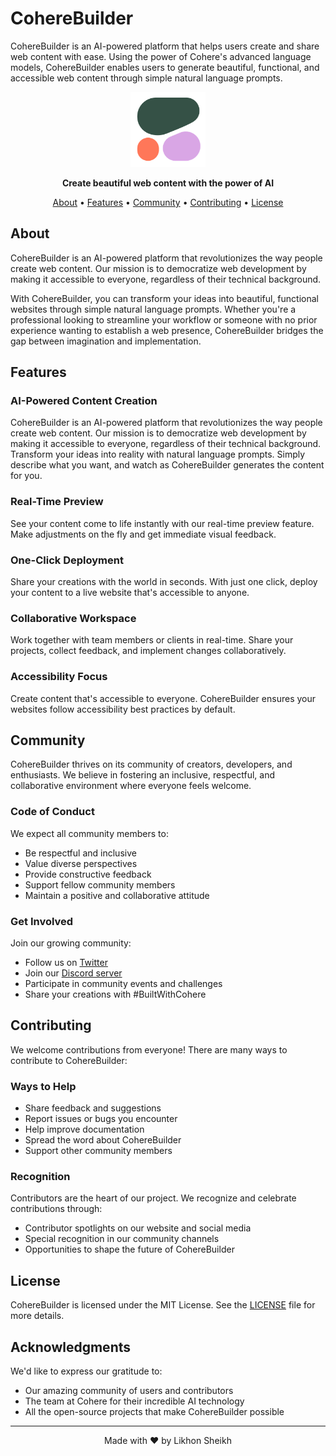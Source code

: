 # CohereBuilder

CohereBuilder is an AI-powered platform that helps users create and share web content with ease. Using the power of Cohere's advanced language models, CohereBuilder enables users to generate beautiful, functional, and accessible web content through simple natural language prompts.

<p align="center">
  <img src="icon.png" alt="CohereBuilder Logo" width="120">
</p>

<p align="center">
  <strong>Create beautiful web content with the power of AI</strong>
</p>

<p align="center">
  <a href="#about">About</a> •
  <a href="#features">Features</a> •
  <a href="#community">Community</a> •
  <a href="#contributing">Contributing</a> •
  <a href="#license">License</a>
</p>

## About

CohereBuilder is an AI-powered platform that revolutionizes the way people create web content. Our mission is to democratize web development by making it accessible to everyone, regardless of their technical background.

With CohereBuilder, you can transform your ideas into beautiful, functional websites through simple natural language prompts. Whether you're a professional looking to streamline your workflow or someone with no prior experience wanting to establish a web presence, CohereBuilder bridges the gap between imagination and implementation.

## Features

### AI-Powered Content Creation
CohereBuilder is an AI-powered platform that revolutionizes the way people create web content. Our mission is to democratize web development by making it accessible to everyone, regardless of their technical background. Transform your ideas into reality with natural language prompts. Simply describe what you want, and watch as CohereBuilder generates the content for you.

### Real-Time Preview
See your content come to life instantly with our real-time preview feature. Make adjustments on the fly and get immediate visual feedback.

### One-Click Deployment
Share your creations with the world in seconds. With just one click, deploy your content to a live website that's accessible to anyone.

### Collaborative Workspace
Work together with team members or clients in real-time. Share your projects, collect feedback, and implement changes collaboratively.

### Accessibility Focus
Create content that's accessible to everyone. CohereBuilder ensures your websites follow accessibility best practices by default.

## Community

CohereBuilder thrives on its community of creators, developers, and enthusiasts. We believe in fostering an inclusive, respectful, and collaborative environment where everyone feels welcome.

### Code of Conduct

We expect all community members to:

- Be respectful and inclusive
- Value diverse perspectives
- Provide constructive feedback
- Support fellow community members
- Maintain a positive and collaborative attitude

### Get Involved

Join our growing community:

- Follow us on [Twitter](https://twitter.com/coherebuilder)
- Join our [Discord server](https://discord.gg/coherebuilder)
- Participate in community events and challenges
- Share your creations with #BuiltWithCohere

## Contributing

We welcome contributions from everyone! There are many ways to contribute to CohereBuilder:

### Ways to Help

- Share feedback and suggestions
- Report issues or bugs you encounter
- Help improve documentation
- Spread the word about CohereBuilder
- Support other community members

### Recognition

Contributors are the heart of our project. We recognize and celebrate contributions through:

- Contributor spotlights on our website and social media
- Special recognition in our community channels
- Opportunities to shape the future of CohereBuilder

## License

CohereBuilder is licensed under the MIT License. See the [LICENSE](LICENSE) file for more details.

## Acknowledgments

We'd like to express our gratitude to:

- Our amazing community of users and contributors
- The team at Cohere for their incredible AI technology
- All the open-source projects that make CohereBuilder possible

---

<p align="center">
  Made with ❤️ by Likhon Sheikh
</p>

